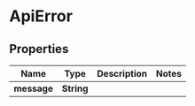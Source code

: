 

# ApiError


## Properties

| Name | Type | Description | Notes |
|------------ | ------------- | ------------- | -------------|
|**message** | **String** |  |  |



